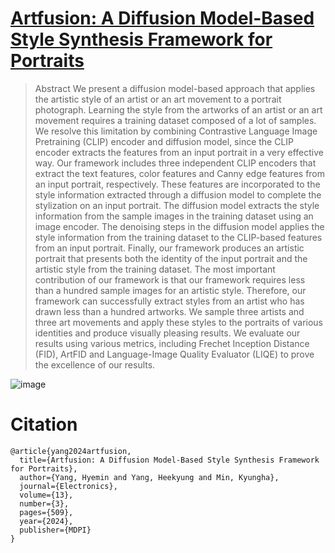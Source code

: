 # [Artfusion: A Diffusion Model-Based Style Synthesis Framework for Portraits]([url](https://www.mdpi.com/2079-9292/13/3/509))
> Abstract
> We present a diffusion model-based approach that applies the artistic style of an artist or an art movement to a portrait photograph. Learning the style from the artworks of an artist or an art movement requires a training dataset composed of a lot of samples. We resolve this limitation by combining Contrastive Language Image Pretraining (CLIP) encoder and diffusion model, since the CLIP encoder extracts the features from an input portrait in a very effective way. Our framework includes three independent CLIP encoders that extract the text features, color features and Canny edge features from an input portrait, respectively. These features are incorporated to the style information extracted through a diffusion model to complete the stylization on an input portrait. The diffusion model extracts the style information from the sample images in the training dataset using an image encoder. The denoising steps in the diffusion model applies the style information from the training dataset to the CLIP-based features from an input portrait. Finally, our framework produces an artistic portrait that presents both the identity of the input portrait and the artistic style from the training dataset. The most important contribution of our framework is that our framework requires less than a hundred sample images for an artistic style. Therefore, our framework can successfully extract styles from an artist who has drawn less than a hundred artworks. We sample three artists and three art movements and apply these styles to the portraits of various identities and produce visually pleasing results. We evaluate our results using various metrics, including Frechet Inception Distance (FID), ArtFID and Language-Image Quality Evaluator (LIQE) to prove the excellence of our results.

![image](https://github.com/kiteday/Artffusion/assets/74218895/6af166d0-2d19-4767-8d93-209541059445)

# Citation
```
@article{yang2024artfusion,
  title={Artfusion: A Diffusion Model-Based Style Synthesis Framework for Portraits},
  author={Yang, Hyemin and Yang, Heekyung and Min, Kyungha},
  journal={Electronics},
  volume={13},
  number={3},
  pages={509},
  year={2024},
  publisher={MDPI}
}
```
